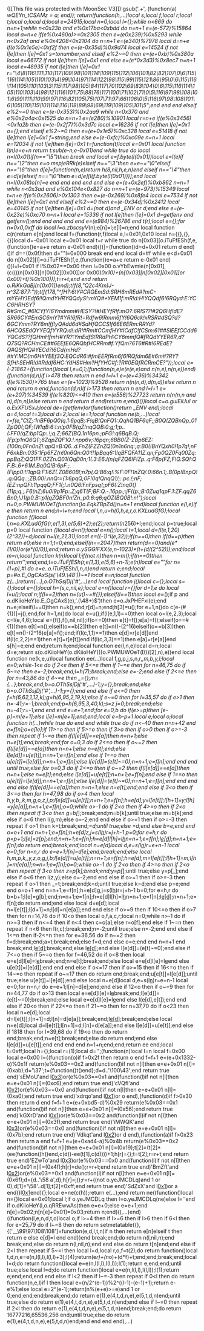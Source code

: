 ([[This file was protected with MoonSec V3]]):gsub('.+', (function(a) _wQEYn_tCSAMz = a; end)); return(function(h,...)local s;local f;local r;local t;local o;local d;local e=24915;local n=0;local l={};while n<669 do n=n+1;while n<0x23b and e%0x17ba<0xbdd do n=n+1 e=(e-572)%15864 local a=n+e if(e%0x460a)>=0x2305 then e=(e*0x239)%0x5293 while n<0x2af and e%0x4208<0x2104 do n=n+1 e=(e*340)%7978 local d=n+e if(e%0x1e5e)<0xf2f then e=(e-0x35d)%0x9d74 local e=14524 if not l[e]then l[e]=0x1 s=tonumber;end elseif e%2~=0 then e=(e+0xb)%0x380a local e=66172 if not l[e]then l[e]=0x1 end else e=(e*0x3d3)%0x8ec7 n=n+1 local e=48935 if not l[e]then l[e]=0x1 r="\4\8\116\111\110\117\109\98\101\114\109\115\112\106\101\82\82\107\0\6\115\116\114\105\110\103\4\99\104\97\114\122\98\115\99\115\121\86\95\0\6\115\116\114\105\110\103\3\115\117\98\105\84\117\70\102\69\83\104\0\6\115\116\114\105\110\103\4\98\121\116\101\75\88\76\117\100\71\102\71\0\5\116\97\98\108\101\6\99\111\110\99\97\116\82\105\75\107\71\97\66\106\0\5\116\97\98\108\101\6\105\110\115\101\114\116\118\89\98\69\119\109\105\101\5";end end end elseif e%2~=0 then e=(e-0x353)%0x2aa9 while n<0x370 and e%0x2a4a<0x1525 do n=n+1 e=(e*280)%10901 local r=n+e if(e%0x3456)<0x1a2b then e=(e-0x2f7)%0x3d7c local e=16236 if not l[e]then l[e]=0x1 o={};end elseif e%2~=0 then e=(e+0x1e5)%0xc328 local e=51418 if not l[e]then l[e]=0x1 f=string;end else e=(e-0xfc)%0xc09e n=n+1 local e=12034 if not l[e]then l[e]=0x1 t=function(t)local e=0x01 local function l(n)e=e+n return t:sub(e-n,e-0x01)end while true do local n=l(0x01)if(n=="\5")then break end local e=f.byte(l(0x01))local e=l(e)if n=="\2"then e=o.mspjeRRk(e)elseif n=="\3"then e=e~="\0"elseif n=="\6"then d[e]=function(n,e)return h(8,nil,h,e,n)end elseif n=="\4"then e=d[e]elseif n=="\0"then e=d[e][l(f.byte(l(0x01)))];end local n=l(0x08)o[n]=e end end end end end else e=(e+0x2ef)%0xb862 n=n+1 while n<0x3ad and e%0x104e<0x827 do n=n+1 e=(e+973)%15349 local t=n+e if(e%0x2606)>0x1303 then e=(e-0x269)%0x8fe4 local e=7534 if not l[e]then l[e]=0x1 end elseif e%2~=0 then e=(e-0x34d)%0x2412 local e=40145 if not l[e]then l[e]=0x1 d=(not d)and _ENV or d;end else e=(e-0x23e)%0xc70 n=n+1 local e=15336 if not l[e]then l[e]=0x1 d=getfenv and getfenv();end end end end end e=(e*984)%26786 end t(r);local e={};for n=0x0,0xff do local l=o.zbscsyV_(n);e[n]=l;e[l]=n;end local function c(n)return e[n];end local f=(function(r,f)local a,l=0x01,0x10 local n={{},{},{}}local d=-0x01 local e=0x01 local t=r while true do n[0x03][o.iTuFfESh(f,e,(function()e=a+e return e-0x01 end)())]=(function()d=d+0x01 return d end)()if d==(0x0f)then d=""l=0x000 break end end local d=#f while e<d+0x01 do n[0x02][l]=o.iTuFfESh(f,e,(function()e=a+e return e-0x01 end)())l=l+0x01 if l%0x02==0x00 then l=0x00 o.vYbEwmie(n[0x01],(c((((n[0x03][n[0x02][0x00]]or 0x00)*0x10)+(n[0x03][n[0x02][0x01]]or 0x00)+t)%0x100)));t=r+t;end end return o.RiKkGaBj(n[0x01])end);t(f(8,"Q2c4Km)J-n^3Z:877:"));t(f(178,"^fH?:6!Y#CRQEmSd:SRH6mREd#?mC-mYEHY)Edf6!!QmdYHRYQQdyS!:mYQ#+YEM1f:mR!d:H!YQQdf6!6RQyd:E:YCC6HRHSY?R#SmC_#6!CYfY!6Ymdmm#HESY?!#HEYfR!f:mO?:6R!S??!#2Q6Hf!dE?SR66CY#EmSC6mY?#YR!6fR!=Rdfw6!Rmm6fY!6Q6ck!xRSR#dSQ?d?6GCYmm?RY6m!ff!yQ#dd6d#SdHfQCCS!f66E6ERm:RRYd?6HCQSEdQYYEQfYYRQ:d!:dR!#Rm#CCmfHY#ICdfC!fCSm:61##SlEEfCCdd6YQCdS??fQHmHfmH#YR?:YmEdfS!RRdPH:CY6mmfQ#fRQdYYER6R,d?Q7SQ?RCHmCE##6EEfE6QRQbfHCRRm#f:YfQm?*6T6#R#!6REdE?Q#QSfHQ#YECd?!6Cd{mHd?##Y:MC{m6H#YEEf3Q:EQCdR6:#fmEERfRm6f6!RQfdm6E#6m#?RY?SfH!:SEHR!d#Rddf6HC:YdHS#Hm?HfYHC#f:?R#0EQfRCRmCE?"));local e=(-21862+(function()local l,e=0,1;(function(n,e)e(e(e,e)and n(n,e),n(n,e))end)(function(d,n)if l>478 then return n end l=l+1 e=(e+436)%34342 if(e%1530)>765 then e=(e+1023)%9528 return n(n(n,d),d(n,d))else return n end return n end,function(d,n)if l>173 then return n end l=l+1 e=(e+207)%34539 if(e%820)<=410 then e=(e*556)%27723 return n(n(n,n and n),d(n,n))else return n end return d end)return e;end)())local c=o.guiEiUuI or o.ExXFUSxJ;local de=(getfenv)or(function()return _ENV end);local a=4;local t=3;local d=2;local le=1;local function ne(b,...)local r=f(e,"C!Z;:1nBF6pQ0(q.1:6pqB;:F!qB!QnFQ1:.QqhQ1BF6qF;;B0Q(ZQBnQp_01ZpQ0(;QF;(W!qB:6:!:n!p0FB(qZ!nqQQB:0:g;1;p..(:FF0(qZ:bp1Qp:.!;q.Z;66Z(BQ.1n16pn.;pFG!:q6BqB.Q;(Fp!p1nQ6Q(:;6ZqpZQF1Q.!.npp6v;:!6pqn;6BB0(Z-ZBp6EZ:(100n;0Fn0nZ!:qpQ=B:Q6..d.FnZ(FZZnZQ(0n1n6nq:;q:B0(!BnYQxh0!1p7q!;nFF6nkBn:035:1Fp6FZ(n!0n6Qn:Q0:!!1pBqq6:1!qBFQFA11Z.qn;Fp0QZ0Fq00Zq:ppBqZ;QQ1FF.0ZZn.Q01(QqD0n;1(.3:E6J(n(qFZQ6!F!Zp..q:F6p(FZ;F!Q.SQ!:QF.B:.6+61M.Bq0Q!B:6pF.;.(Flpp0:!!1qpQ.F1:6Z(.Z0B60B!;n7p(.Q:B6:q!:%F:0F!1nZQ/.0:66n.1;.B(0p!BnpQ!.q:QQq.:;ZB.00!.nnQ:={1:6pqQ;0F!0q!QnqQ1/;:.pc.!;nF;(EZ:npQFl:1!pqqQ;FF1(;!.n0Q6!FnFpsq(;pF6(:Z!nq0(}(11p;q.;.F6(nZ;6u0I9p1Fp:.Z;q6T(F;BF:Q.-.16pp.;:jF((p:;B:0Zuq1qpF.1:ZF.qqZ6Bn0;!J1(p0.B::p1(qZQBF0n!Zn_p0.6:q6;qOZ(BQ0B!:n!");local n=0;o.PWMUWOeT(function()o.EqkZBpZd()n=n+1 end)local function e(l,e)if e then return n end;n=l+n;end local l,n,u=h(0,h,e,r,o.KXLudGfG);local function f()local l,n=o.KXLudGfG(r,e(1,3),e(5,6)+2);e(2);return(n*256)+l;end;local p=true;local p=0 local function _()local d=n();local e=n();local t=1;local d=(l(e,1,20)*(2^32))+d;local n=l(e,21,31);local e=((-1)^l(e,32));if(n==0)then if(d==p)then return e*0;else n=1;t=0;end;elseif(n==2047)then return(d==0)and(e*(1/0))or(e*(0/0));end;return o.ySGGIFXX(e,n-1023)*(t+(d/(2^52)));end;local m=n;local function k(n)local l;if(not n)then n=m();if(n==0)then return'';end;end;l=o.iTuFfESh(r,e(1,3),e(5,6)+n-1);e(n)local e=""for n=(1+p),#l do e=e..o.iTuFfESh(l,n,n)end return e;end;local p=#o.E_OgCAxS(s('\49.\48'))~=1 local e=n;local function z(...)return{...},o.OThSsjDj('#',...)end local function j()local c={};local s={};local e={};local h={s,c,nil,e};local e=n()local r={}for d=1,e do local l=u();local n;if(l==2)then n=(u()~=#{});elseif(l==1)then local e=_();if p and o.dKiioHeY(o.E_OgCAxS(e),'.(\48+)$')then e=o.JxPHEFxi(e);end n=e;elseif(l==0)then n=k();end;r[d]=n;end;h[3]=u();for e=1,n()do c[e-(#{1})]=j();end;for h=1,n()do local e=u();if(l(e,1,1)==0)then local o=l(e,2,3);local c=l(e,4,6);local e={f(),f(),nil,nil};if(o==0)then e[t]=f();e[a]=f();elseif(o==#{1})then e[t]=n();elseif(o==b[2])then e[t]=n()-(2^16)elseif(o==b[3])then e[t]=n()-(2^16)e[a]=f();end;if(l(c,1,1)==1)then e[d]=r[e[d]]end if(l(c,2,2)==1)then e[t]=r[e[t]]end if(l(c,3,3)==1)then e[a]=r[e[a]]end s[h]=e;end end;return h;end;local function ee(l,n,e)local d=n;local d=e;return s(o.dKiioHeY(o.dKiioHeY(({o.PWMUWOeT(l)})[2],n),e))end local function ne(k,e,u)local function ee(...)local f,g,p,j,s,n,r,_,m,b,y,l;local e=0;while-1<e do if 2<e then if 5<=e then if 1~=e then for n=46,75 do if 5~=e then e=-2;break;end;l=h(7);break;end;else e=-2;end else if 2<=e then for n=43,86 do if 4~=e then _={};m={...};break;end;b=o.OThSsjDj('#',...)-1;y={};break;end;else b=o.OThSsjDj('#',...)-1;y={};end end else if e<=0 then f=h(6,62,1,12,k);g=h(6,95,2,19,k);else if e~=0 then for l=35,57 do if e>1 then n=-41;r=-1;break;end;p=h(6,95,3,40,k);s=z j=0;break;end;else n=-41;r=-1;end end end e=e+1;end;for e=0,b do if(e>=p)then _[e-p]=m[e+1];else l[e]=m[e+1];end;end;local e=b-p+1 local e;local o;local function h(...)while true do end end while true do if n<-40 then n=n+42 end e=f[n];o=e[le];if 11>=o then if 5>=o then if 3>o then if o>0 then if o>=-3 then repeat if 1~=o then if(l[e[d]]==e[a])then n=n+1;else n=e[t];end;break;end;for o=0,3 do if 2<=o then if o~=2 then if(l[e[d]]==e[a])then n=n+1;else n=e[t];end;else l[e[d]]=u[e[t]];n=n+1;e=f[n];end else if 1==o then u[e[t]]=l[e[d]];n=n+1;e=f[n];else l[e[d]]=(e[t]~=0);n=n+1;e=f[n];end end end until true;else for o=0,3 do if 2<=o then if o~=2 then if(l[e[d]]==e[a])then n=n+1;else n=e[t];end;else l[e[d]]=u[e[t]];n=n+1;e=f[n];end else if 1==o then u[e[t]]=l[e[d]];n=n+1;e=f[n];else l[e[d]]=(e[t]~=0);n=n+1;e=f[n];end end end end else if(l[e[d]]==e[a])then n=n+1;else n=e[t];end;end else if 3<o then if 3<=o then for h=47,98 do if o>4 then local h,y,b,_,k,m,g,o,z,j,p;l[e[d]]=u[e[t]];n=n+1;e=f[n];h=e[d];y=l[e[t]];l[h+1]=y;l[h]=y[e[a]];n=n+1;e=f[n];o=0;while o>-1 do if 2<o then if 4>=o then if 2<o then repeat if 3<o then g=b[_];break;end;m=b[k];until true;else m=b[k];end else if o<6 then l(g,m);else o=-2;end end else if o>=1 then if o>=-3 then repeat if o>1 then k=t;break;end;_=d;until true;else _=d;end else b=e;end end o=o+1 end n=n+1;e=f[n];h=e[d]z,j=s(l[h](c(l,h+1,e[t])))r=j+h-1 p=0;for e=h,r do p=p+1;l[e]=z[p];end;n=n+1;e=f[n];h=e[d]l[h]=l[h](c(l,h+1,r))n=n+1;e=f[n];l[e[d]]();n=n+1;e=f[n];do return end;break;end;local n=e[d]local d,e=s(l[n](c(l,n+1,e[t])))r=e+n-1 local e=0;for n=n,r do e=e+1;l[n]=d[e];end;break;end;else local h,m,p,k,_,y,z,o,g,j,b;l[e[d]]=u[e[t]];n=n+1;e=f[n];h=e[d];m=l[e[t]];l[h+1]=m;l[h]=m[e[a]];n=n+1;e=f[n];o=0;while o>-1 do if 2<o then if 4>=o then if 2<o then repeat if 3<o then z=p[k];break;end;y=p[_];until true;else y=p[_];end else if o<6 then l(z,y);else o=-2;end end else if o>=1 then if o>=-3 then repeat if o>1 then _=t;break;end;k=d;until true;else k=d;end else p=e;end end o=o+1 end n=n+1;e=f[n];h=e[d]g,j=s(l[h](c(l,h+1,e[t])))r=j+h-1 b=0;for e=h,r do b=b+1;l[e]=g[b];end;n=n+1;e=f[n];h=e[d]l[h]=l[h](c(l,h+1,r))n=n+1;e=f[n];l[e[d]]();n=n+1;e=f[n];do return end;end else local d=e[d];local n=l[e[t]];l[d+1]=n;l[d]=n[e[a]];end end else if o>=9 then if 10<=o then if o>7 then for n=14,76 do if 10<o then local o,f,a,c,r;local n=0;while n>-1 do if n>=3 then if n<=4 then if n<4 then c=o[a];else r=o[f];end else if 1~=n then repeat if n<6 then l(r,c);break;end;n=-2;until true;else n=-2;end end else if 1<=n then if-2<=n then for e=36,56 do if n~=2 then f=d;break;end;a=t;break;end;else f=d;end else o=e;end end n=n+1 end break;end;l[e[d]]();break;end;else l[e[d]]();end else l[e[d]]=(e[t]~=0);end else if 7<=o then if 5~=o then for f=46,52 do if o<8 then local e=e[d]l[e]=l[e](c(l,e+1,r))break;end;n=e[t];break;end;else local e=e[d]l[e]=l[e](c(l,e+1,r))end else u[e[t]]=l[e[d]];end end end else if o<=17 then if o>=15 then if 16<=o then if 14~=o then repeat if o~=17 then do return end;break;end;u[e[t]]=l[e[d]];until true;else u[e[t]]=l[e[d]];end else local n=e[d]local d,e=s(l[n](c(l,n+1,e[t])))r=e+n-1 local e=0;for n=n,r do e=e+1;l[n]=d[e];end;end else if 12<o then if o~=9 then for n=44,77 do if o>13 then local e=e[d]l[e]=l[e](c(l,e+1,r))break;end;l[e[d]]=(e[t]~=0);break;end;else local e=e[d]l[e]=l[e](c(l,e+1,r))end else l(e[d],e[t]);end end else if 20<o then if 22<=o then if 21~=o then for n=37,70 do if o<23 then local n=e[d];local d=l[e[t]];l[n+1]=d;l[n]=d[e[a]];break;end;l[e[d]]();break;end;else local n=e[d];local d=l[e[t]];l[n+1]=d;l[n]=d[e[a]];end else l[e[d]]=u[e[t]];end else if 18<o then if o>18 then for l=39,68 do if 19<o then do return end;break;end;n=e[t];break;end;else do return end;end else l[e[d]]=u[e[t]];end end end end n=1+n;end;end;return ee end;local t=0xff;local h={};local r=(1);local d='';(function(n)local l=n local f=0x00 local e=0x00 l={(function(o)if f>0x2f then return o end f=f+1 e=(e+0x1332-o)%0x1f return(e%0x03==0x2 and(function(l)if not n[l]then e=e+0x01 n[l]=(0xab);d='\37';t={function()t()end};d=d..'\100\43';end return true end)'sEMoU'and l[0x3](0x3ab+o))or(e%0x03==0x1 and(function(l)if not n[l]then e=e+0x01 n[l]=(0xc6);end return true end)'cVQfl'and l[0x2](o+0x1a3))or(e%0x03==0x0 and(function(l)if not n[l]then e=e+0x01 n[l]=(0xa0);end return true end)'xdrqo'and l[0x1](o+0x275))or o end),(function(d)if f>0x30 then return d end f=f+1 e=(e+0xbd5-d)%0x29 return(e%0x03==0x1 and(function(l)if not n[l]then e=e+0x01 n[l]=(0x56);end return true end)'kGXrD'and l[0x1](0xfa+d))or(e%0x03==0x2 and(function(l)if not n[l]then e=e+0x01 n[l]=(0x3f);end return true end)'iMWQK'and l[0x3](d+0x214))or(e%0x03==0x0 and(function(l)if not n[l]then e=e+0x01 n[l]=(0x7b);end return true end)'Vdkqt'and l[0x2](d+0x161))or d end),(function(a)if f>0x23 then return a end f=f+1 e=(e+0xad4-a)%0x4b return(e%0x03==0x2 and(function(l)if not n[l]then e=e+0x01 n[l]=(0x19);t[2]=(t[2]*(ee(function()h()end,c(d))-ee(t[1],c(d))))+1;h[r]={};t=t[2];r=r+t;end return true end)'EZwTo'and l[0x3](0x205+a))or(e%0x03==0x0 and(function(l)if not n[l]then e=e+0x01 n[l]=(0x4f);h[r]=de();r=r+t;end return true end)'BmZft'and l[0x2](a+0x34f))or(e%0x03==0x1 and(function(l)if not n[l]then e=e+0x01 n[l]=(0x6f);d={d..'\58 a',d};h[r]=j();r=r+((not o.yeJMCDLq)and 1 or 0);d[1]='\58'..d[1];t[2]=0xff;end return true end)'SdZxX'and l[0x1](a+0x26b))or a end)}l[0x1](0x1409)end){};local e=ne(c(h));return e(...);end return ne((function()local n={}local e=0x01;local l;if o.yeJMCDLq then l=o.yeJMCDLq(ne)else l=''end if o.dKiioHeY(l,o.qRREwwAs)then e=e+0;else e=e+1;end n[e]=0x02;n[n[e]+0x01]=0x03;return n;end)(),...)end)((function(l,e,n,d,t,o)local o;if l>=4 then if l>=6 then if l>6 then if 6<l then for e=25,79 do if l~=8 then do return setmetatable({},{['__\99\97\108\108']=function(e,d,l,t,n)if n then return e[n]elseif t then return e else e[d]=l end end})end break;end;do return n(l,nil,n);end break;end;else do return n(l,nil,n);end end else do return t[n]end;end else if 2<l then repeat if 5~=l then local l=d;local r,o,f=t(2);do return function()local t,d,n,e=e(n,l(l,l),l(l,l)+3);l(4);return(e*r)+(n*o)+(d*f)+t;end;end;break;end;local l=d;do return function()local e=e(n,l(l,l),l(l,l));l(1);return e;end;end;until true;else local l=d;do return function()local e=e(n,l(l,l),l(l,l));l(1);return e;end;end;end end else if l<2 then if l~=-3 then repeat if 0<l then do return function(n,e,l)if l then local e=(n/2^(e-1))%2^((l-1)-(e-1)+1);return e-e%1;else local e=2^(e-1);return(n%(e+e)>=e)and 1 or 0;end;end;end;break;end;do return e(1),e(4,t,d,n,e),e(5,t,d,n)end;until true;else do return e(1),e(4,t,d,n,e),e(5,t,d,n)end;end else if l~=0 then repeat if 2<l then do return e(1),e(4,t,d,n,e),e(5,t,d,n)end;break;end;do return 16777216,65536,256 end;until true;else do return e(1),e(4,t,d,n,e),e(5,t,d,n)end;end end end end),...)
